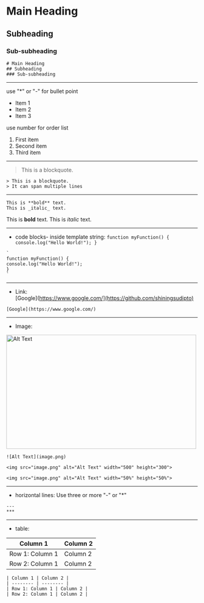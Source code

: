 # Main Heading
## Subheading
### Sub-subheading

```
# Main Heading
## Subheading
### Sub-subheading
```

***

use "*" or "-" for bullet point
* Item 1
* Item 2
* Item 3

use number for order list

1. First item
2. Second item
3. Third item

***

> This is a blockquote.
```
> This is a blockquote. 
> It can span multiple lines
```

***

```
This is **bold** text.
This is _italic_ text.
```
This is **bold** text.
This is _italic_ text.

***

* code blocks- inside template string:
`
function myFunction() {
console.log("Hello World!");
}
`
```
`
function myFunction() {
console.log("Hello World!");
}
`
```

***

* Link: <br>
[Google](https://www.google.com/](https://github.com/shiningsudipto)
```
[Google](https://www.google.com/)
```

***

* Image: <br>
<img src="https://images.pexels.com/photos/5092418/pexels-photo-5092418.jpeg?auto=compress&cs=tinysrgb&w=1260&h=750&dpr=1" alt="Alt Text" width="500" height="300">

```
![Alt Text](image.png)

<img src="image.png" alt="Alt Text" width="500" height="300">

<img src="image.png" alt="Alt Text" width="50%" height="50%">
```

***

* horizontal lines: Use three or more "-" or "*"

```
---
***
```

***

* table:

| Column 1 | Column 2 |
| -------- | -------- |
| Row 1: Column 1 | Column 2 |
| Row 2: Column 1 | Column 2 |
```
| Column 1 | Column 2 |
| -------- | -------- |
| Row 1: Column 1 | Column 2 |
| Row 2: Column 1 | Column 2 |
```
